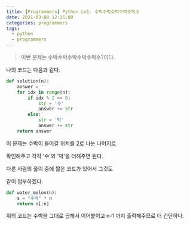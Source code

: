 ```yaml
---
title: [Programmers] Python Lv1. 수박수박수박수박수박수
date: 2021-03-08 12:25:00
categories: programmers
tags:
  - python
  - programmers
---
```


>이번 문제는 수박수박수박수박수박수?이다.

나의 코드는 다음과 같다.

~~~python
def solution(n):
    answer = ''
    for idx in range(n):
        if idx % 2 == 0:
            str = '수'
            answer += str
        else:
            str = '박'
            answer += str
    return answer
~~~

이 문제는 수박이 들어갈 위치를 2로 나눈 나머지로   

확인해주고 각각 '수'와 '박'을 더해주면 된다.

다른 사람의 풀이 중에 짧은 코드가 있어서 그것도

같이 첨부하겠다.

~~~python
def water_melon(n):
    s = "수박" * n
    return s[:n]
~~~

위의 코드는 수박을 그대로 곱해서 이어붙이고
n-1 까지 출력해주므로 더 간단하다.

